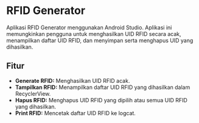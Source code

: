 # RFID Generator

Aplikasi RFID Generator menggunakan Android Studio. Aplikasi ini memungkinkan pengguna untuk menghasilkan UID RFID secara acak, menampilkan daftar UID RFID, dan menyimpan serta menghapus UID yang dihasilkan.

## Fitur
- **Generate RFID:** Menghasilkan UID RFID acak.
- **Tampilkan RFID:** Menampilkan daftar UID RFID yang dihasilkan dalam RecyclerView.
- **Hapus RFID:** Menghapus UID RFID yang dipilih atau semua UID RFID yang dihasilkan.
- **Print RFID:** Mencetak daftar UID RFID ke logcat.
